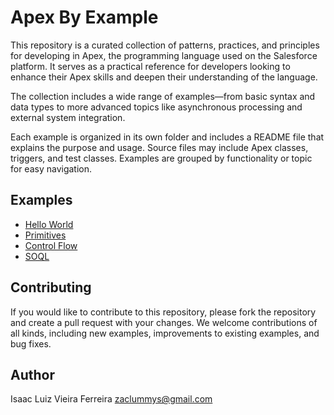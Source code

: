 # Apex By Example

This repository is a curated collection of patterns, practices, and principles for developing in Apex, the programming language used on the Salesforce platform. It serves as a practical reference for developers looking to enhance their Apex skills and deepen their understanding of the language.

The collection includes a wide range of examples—from basic syntax and data types to more advanced topics like asynchronous processing and external system integration.

Each example is organized in its own folder and includes a README file that explains the purpose and usage. Source files may include Apex classes, triggers, and test classes. Examples are grouped by functionality or topic for easy navigation.

## Examples
- [Hello World](hello-world/README.md)
- [Primitives](primitives/README.md)
- [Control Flow](control-flow/README.md)
- [SOQL](soql/README.md)

## Contributing
If you would like to contribute to this repository, please fork the repository and create a pull request with your changes. We welcome contributions of all kinds, including new examples, improvements to existing examples, and bug fixes. 

## Author
Isaac Luiz Vieira Ferreira <zaclummys@gmail.com>